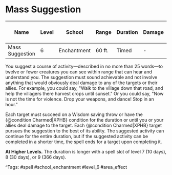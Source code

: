 # Mass Suggestion

| Name | Level | School | Range | Duration | Damage | Save DC & Type |
|------|-------|--------|-------|----------|--------|----------------|
| Mass Suggestion | 6 | Enchantment | 60 ft. | Timed | - | - |

You suggest a course of activity—described in no more than 25 words—to twelve or fewer creatures you can see within range that can hear and understand you. The suggestion must sound achievable and not involve anything that would obviously deal damage to any of the targets or their allies. For example, you could say, "Walk to the village down that road, and help the villagers there harvest crops until sunset." Or you could say, "Now is not the time for violence. Drop your weapons, and dance! Stop in an hour."

Each target must succeed on a Wisdom saving throw or have the {@condition Charmed|XPHB} condition for the duration or until you or your allies deal damage to the target. Each {@condition Charmed|XPHB} target pursues the suggestion to the best of its ability. The suggested activity can continue for the entire duration, but if the suggested activity can be completed in a shorter time, the spell ends for a target upon completing it.

**At Higher Levels.** The duration is longer with a spell slot of level 7 (10 days), 8 (30 days), or 9 (366 days).

^Tags: #spell #school_enchantment #level_6 #area_effect
